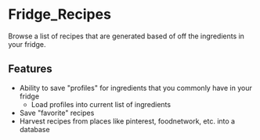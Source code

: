 # Fridge_Recipes
Browse a list of recipes that are generated based of off the ingredients in your fridge.

## Features
* Ability to save "profiles" for ingredients that you commonly have in your fridge
  * Load profiles into current list of ingredients
* Save "favorite" recipes
* Harvest recipes from places like pinterest, foodnetwork, etc. into a database
